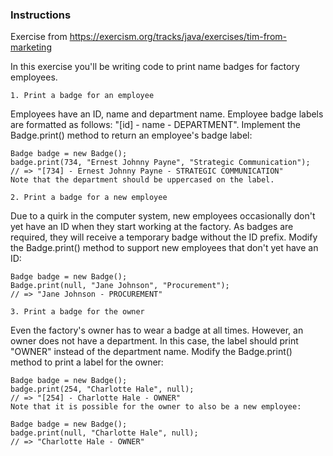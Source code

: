 ### Instructions
Exercise from https://exercism.org/tracks/java/exercises/tim-from-marketing

In this exercise you'll be writing code to print name badges for factory employees.

`1. Print a badge for an employee` </br>

Employees have an ID, name and department name. Employee badge labels are formatted as follows: "[id] - name - DEPARTMENT". Implement the Badge.print() method to return an employee's badge label:
```
Badge badge = new Badge();
badge.print(734, "Ernest Johnny Payne", "Strategic Communication");
// => "[734] - Ernest Johnny Payne - STRATEGIC COMMUNICATION"
Note that the department should be uppercased on the label.
```
`2. Print a badge for a new employee` </br>

Due to a quirk in the computer system, new employees occasionally don't yet have an ID when they start working at the factory. As badges are required, they will receive a temporary badge without the ID prefix. Modify the Badge.print() method to support new employees that don't yet have an ID:
```
Badge badge = new Badge();
Badge.print(null, "Jane Johnson", "Procurement");
// => "Jane Johnson - PROCUREMENT"
```
`3. Print a badge for the owner` </br>

Even the factory's owner has to wear a badge at all times. However, an owner does not have a department. In this case, the label should print "OWNER" instead of the department name. Modify the Badge.print() method to print a label for the owner:
```
Badge badge = new Badge();
badge.print(254, "Charlotte Hale", null);
// => "[254] - Charlotte Hale - OWNER"
Note that it is possible for the owner to also be a new employee:

Badge badge = new Badge();
badge.print(null, "Charlotte Hale", null);
// => "Charlotte Hale - OWNER"
```
